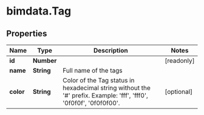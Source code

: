 # bimdata.Tag

## Properties

Name | Type | Description | Notes
------------ | ------------- | ------------- | -------------
**id** | **Number** |  | [readonly] 
**name** | **String** | Full name of the tags | 
**color** | **String** |              Color of the Tag status in hexadecimal string without the &#39;#&#39; prefix.             Example: &#39;fff&#39;, &#39;fff0&#39;, &#39;0f0f0f&#39;, &#39;0f0f0f00&#39;.          | [optional] 


